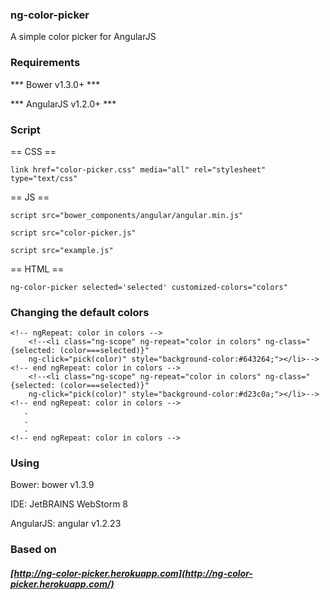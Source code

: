 
### ng-color-picker
A simple color picker for AngularJS


### Requirements

*** Bower v1.3.0+ ***

*** AngularJS v1.2.0+ ***


### Script

== CSS ==

    link href="color-picker.css" media="all" rel="stylesheet" type="text/css"

== JS ==

    script src="bower_components/angular/angular.min.js"

    script src="color-picker.js"

    script src="example.js"

== HTML ==

    ng-color-picker selected='selected' customized-colors="colors"


### Changing the default colors


<!--<ul>-->
    <!-- ngRepeat: color in colors -->
        <!--<li class="ng-scope" ng-repeat="color in colors" ng-class="{selected: (color===selected)}" 
        ng-click="pick(color)" style="background-color:#643264;"></li>-->
    <!-- end ngRepeat: color in colors -->
        <!--<li class="ng-scope" ng-repeat="color in colors" ng-class="{selected: (color===selected)}" 
        ng-click="pick(color)" style="background-color:#d23c0a;"></li>-->
    <!-- end ngRepeat: color in colors -->
       .
       .
       .
    <!-- end ngRepeat: color in colors -->
<!--</ul>-->


### Using

Bower: bower v1.3.9

IDE: JetBRAINS WebStorm 8

AngularJS: angular v1.2.23


### Based on

##### [http://ng-color-picker.herokuapp.com](http://ng-color-picker.herokuapp.com/)

